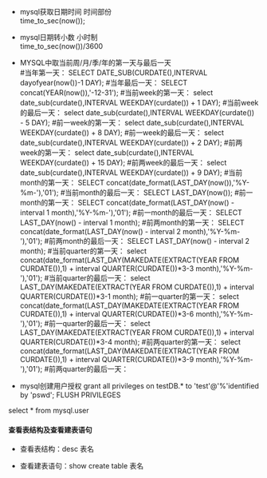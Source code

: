 * mysql获取日期时间 时间部份    
time_to_sec(now());

* mysql日期转小数 小时制    
time_to_sec(now())/3600

* MYSQL中取当前周/月/季/年的第一天与最后一天    
    #当年第一天：
    SELECT DATE_SUB(CURDATE(),INTERVAL dayofyear(now())-1 DAY);
    #当年最后一天：
    SELECT concat(YEAR(now()),'-12-31');
    #当前week的第一天：
    select date_sub(curdate(),INTERVAL WEEKDAY(curdate()) + 1 DAY);
    #当前week的最后一天：
    select date_sub(curdate(),INTERVAL WEEKDAY(curdate()) - 5 DAY);
    #前一week的第一天：
    select date_sub(curdate(),INTERVAL WEEKDAY(curdate()) + 8 DAY);
    #前一week的最后一天：
    select date_sub(curdate(),INTERVAL WEEKDAY(curdate()) + 2 DAY);
    #前两week的第一天：
    select date_sub(curdate(),INTERVAL WEEKDAY(curdate()) + 15 DAY);
    #前两week的最后一天：
    select date_sub(curdate(),INTERVAL WEEKDAY(curdate()) + 9 DAY);
    #当前month的第一天：
    SELECT concat(date_format(LAST_DAY(now()),'%Y-%m-'),'01');
    #当前month的最后一天：
    SELECT LAST_DAY(now());
    #前一month的第一天：
    SELECT concat(date_format(LAST_DAY(now() - interval 1 month),'%Y-%m-'),'01');
    #前一month的最后一天：
    SELECT LAST_DAY(now() - interval 1 month);
    #前两month的第一天：
    SELECT concat(date_format(LAST_DAY(now() - interval 2 month),'%Y-%m-'),'01');
    #前两month的最后一天：
    SELECT LAST_DAY(now() - interval 2 month);
    #当前quarter的第一天：
    select concat(date_format(LAST_DAY(MAKEDATE(EXTRACT(YEAR FROM CURDATE()),1) + interval QUARTER(CURDATE())*3-3 month),'%Y-%m-'),'01');
    #当前quarter的最后一天：
    select LAST_DAY(MAKEDATE(EXTRACT(YEAR FROM CURDATE()),1) + interval QUARTER(CURDATE())*3-1 month);
    #前一quarter的第一天：
    select concat(date_format(LAST_DAY(MAKEDATE(EXTRACT(YEAR FROM CURDATE()),1) + interval QUARTER(CURDATE())*3-6 month),'%Y-%m-'),'01');
    #前一quarter的最后一天：
    select LAST_DAY(MAKEDATE(EXTRACT(YEAR FROM CURDATE()),1) + interval QUARTER(CURDATE())*3-4 month);
    #前两quarter的第一天：
    select concat(date_format(LAST_DAY(MAKEDATE(EXTRACT(YEAR FROM CURDATE()),1) + interval QUARTER(CURDATE())*3-9 month),'%Y-%m-'),'01');
    #前两quarter的最后一天：


 * mysql创建用户授权
 grant all privileges on testDB.* to 'test'@'%'identified by 'pswd';
 FLUSH PRIVILEGES

 select * from mysql.user   



 #### 查看表结构及查看建表语句

 * 查看表结构：desc 表名

 * 查看建表语句：show create table 表名
